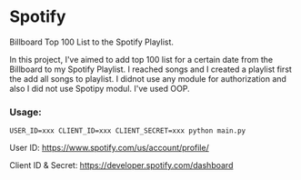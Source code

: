 # Spotify
 Billboard Top 100 List to the Spotify Playlist.

In this project, I've aimed to add top 100 list for a certain date from the Billboard  to my Spotify Playlist. I reached songs and I created a playlist first the add all songs to playlist. I didnot use any module for authorization and also I did not use Spotipy modul. I've used OOP.

### Usage:
```
USER_ID=xxx CLIENT_ID=xxx CLIENT_SECRET=xxx python main.py
```

User ID: https://www.spotify.com/us/account/profile/

Client ID & Secret: https://developer.spotify.com/dashboard
